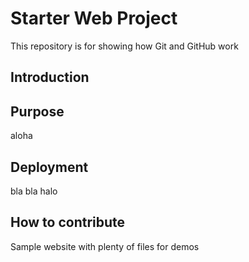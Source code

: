 # Starter Web Project

This repository is for showing how Git and GitHub work
## Introduction

## Purpose
aloha
## Deployment
bla bla
halo
## How to contribute
Sample website with plenty of files for demos